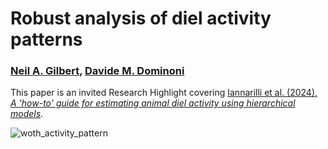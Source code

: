 # Robust analysis of diel activity patterns

### [Neil A. Gilbert](https://gilbertecology.com), [Davide M. Dominoni](https://www.davidedominoni.com/)

This paper is an invited Research Highlight covering [Iannarilli et al. (2024), *A 'how-to' guide for estimating animal diel activity using hierarchical models*](https://besjournals.onlinelibrary.wiley.com/doi/full/10.1111/1365-2656.14213). 



![woth_activity_pattern](https://github.com/user-attachments/assets/08b4518c-7c7a-4630-b4b5-3f22d302f184)

